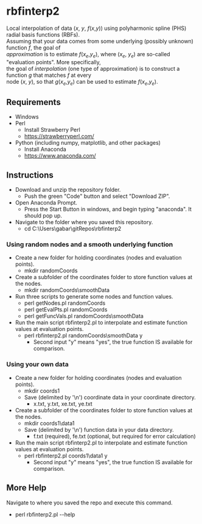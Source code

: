# rbfinterp2
Local interpolation of data (*x*, *y*, *f*(*x*,*y*)) using polyharmonic spline (PHS) radial basis functions (RBFs).\
Assuming that your data comes from some underlying (possibly unknown) function *f*, the goal of\
*approximation* is to estimate *f*(*x<sub>e*,*y<sub>e*), where (*x<sub>e*, *y<sub>e*) are so-called "evaluation points".  More specifically,\
the goal of *interpolation* (one type of approximation) is to construct a function *g* that matches *f* at every\
node (*x*, *y*), so that *g*(*x<sub>e*,*y<sub>e*) can be used to estimate *f*(*x<sub>e*,*y<sub>e*).
## Requirements
* Windows
* Perl
  * Install Strawberry Perl
  * https://strawberryperl.com/
* Python (including numpy, matplotlib, and other packages)
  * Install Anaconda
  * https://www.anaconda.com/
## Instructions
* Download and unzip the repository folder.
  * Push the green "Code" button and select "Download ZIP".
* Open Anaconda Prompt.
  * Press the Start Button in windows, and begin typing "anaconda".  It should pop up.
* Navigate to the folder where you saved this repository.
  * cd C:\Users\gabar\gitRepos\rbfinterp2
### Using random nodes and a smooth underlying function
* Create a new folder for holding coordinates (nodes and evaluation points).
  * mkdir randomCoords
* Create a subfolder of the coordinates folder to store function values at the nodes.
  * mkdir randomCoords\smoothData
* Run three scripts to generate some nodes and function values.
  * perl getNodes.pl randomCoords
  * perl getEvalPts.pl randomCoords
  * perl getFuncVals.pl randomCoords\smoothData
* Run the main script rbfinterp2.pl to interpolate and estimate function values at evaluation points.
  * perl rbfinterp2.pl randomCoords\smoothData y
    * Second input "y" means "yes", the true function IS available for comparison.
### Using your own data
* Create a new folder for holding coordinates (nodes and evaluation points).
  * mkdir coords1
  * Save (delimited by '\n') coordinate data in your coordinate directory.
    * x.txt, y.txt, xe.txt, ye.txt
* Create a subfolder of the coordinates folder to store function values at the nodes.
  * mkdir coords1\data1
  * Save (delimited by '\n') function data in your data directory.
    * f.txt (required), fe.txt (optional, but required for error calculation)
* Run the main script rbfinterp2.pl to interpolate and estimate function values at evaluation points.
  * perl rbfinterp2.pl coords1\data1 y
    * Second input "y" means "yes", the true function IS available for comparison.
## More Help
Navigate to where you saved the repo and execute this command.
* perl rbfinterp2.pl --help

